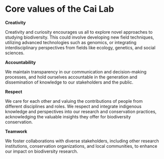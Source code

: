 # Core values of the Cai Lab

**Creativity**

Creativity and curiosity encourages us all to explore novel approaches to studying biodiversity. This could involve developing new field techniques, utilizing advanced technologies such as genomics, or integrating interdisciplinary perspectives from fields like ecology, genetics, and social sciences.

**Accountability**

We maintain transparency in our communication and decision-making processes, and hold ourselves accountable in the generation and dissemination of knowledge to our stakeholders and the public.

**Respect**

We care for each other and valuing the contributions of people from different disciplines and roles. We respect and integrate indigenous knowledge and perspectives into our research and conservation practices, acknowledging the valuable insights they offer for biodiversity conservation.

**Teamwork**

We foster collaborations with diverse stakeholders, including other research institutions, conservation organizations, and local communities, to enhance our impact on biodiversity research.

